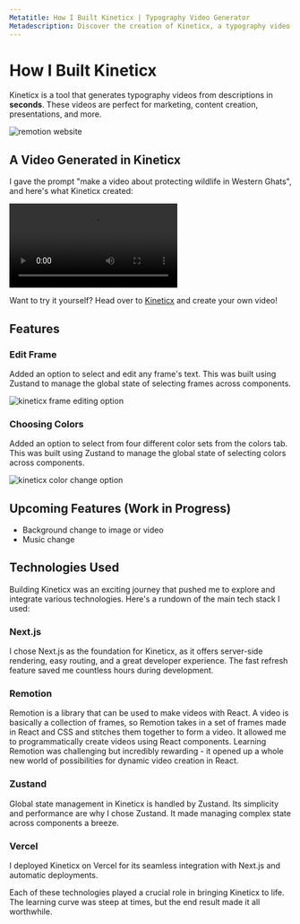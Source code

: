 ```yaml
---
Metatitle: How I Built Kineticx | Typography Video Generator
Metadescription: Discover the creation of Kineticx, a typography video generator using Next.js, Remotion, Zustand, and Vercel. Explore its features and future updates.
---
```


# How I Built Kineticx

Kineticx is a tool that generates typography videos from descriptions in **seconds**. These videos are perfect for marketing, content creation, presentations, and more.

![remotion website](/remotion.webp)

## A Video Generated in Kineticx

I gave the prompt "make a video about protecting wildlife in Western Ghats", and here's what Kineticx created:

<video controls>
  <source src="/wild_karnataka.mp4" type="video/mp4">
  Your browser does not support the video tag.
</video>

Want to try it yourself? Head over to [Kineticx](https://kineticx.vercel.app/dashboard) and create your own video!

## Features

### Edit Frame

Added an option to select and edit any frame's text. This was built using Zustand to manage the global state of selecting frames across components.

![kineticx frame editing option](/frameedit.webp)

### Choosing Colors

Added an option to select from four different color sets from the colors tab. This was built using Zustand to manage the global state of selecting colors across components.

![kineticx color change option](/coloredit.webp)

## Upcoming Features (Work in Progress)

- Background change to image or video
- Music change

## Technologies Used

Building Kineticx was an exciting journey that pushed me to explore and integrate various technologies. Here's a rundown of the main tech stack I used:

### Next.js

I chose Next.js as the foundation for Kineticx, as it offers server-side rendering, easy routing, and a great developer experience. The fast refresh feature saved me countless hours during development.

### Remotion

Remotion is a library that can be used to make videos with React. A video is basically a collection of frames, so Remotion takes in a set of frames made in React and CSS and stitches them together to form a video. It allowed me to programmatically create videos using React components. Learning Remotion was challenging but incredibly rewarding - it opened up a whole new world of possibilities for dynamic video creation in React.

### Zustand

Global state management in Kineticx is handled by Zustand. Its simplicity and performance are why I chose Zustand. It made managing complex state across components a breeze.

### Vercel

I deployed Kineticx on Vercel for its seamless integration with Next.js and automatic deployments.

Each of these technologies played a crucial role in bringing Kineticx to life. The learning curve was steep at times, but the end result made it all worthwhile.
